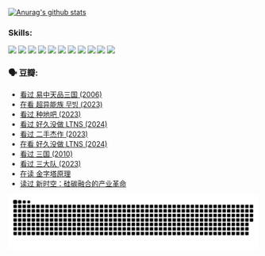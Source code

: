 
[![Anurag's github stats](https://github-readme-stats.vercel.app/api?username=w940853815)](https://github.com/anuraghazra/github-readme-stats)

### Skills:

<code><img height="32" src="https://cdn.jsdelivr.net/npm/simple-icons@v5/icons/python.svg"></code>
<code><img height="32" src="https://cdn.jsdelivr.net/npm/simple-icons@v5/icons/javascript.svg"></code>
<code><img height="32" src="https://cdn.jsdelivr.net/npm/simple-icons@v5/icons/django.svg"></code>
<code><img height="32" src="https://cdn.jsdelivr.net/npm/simple-icons@v5/icons/flask.svg"></code>
<code><img height="32" src="https://cdn.jsdelivr.net/npm/simple-icons@v5/icons/vuetify.svg"></code>
<code><img height="32" src="https://cdn.jsdelivr.net/npm/simple-icons@v5/icons/git.svg"></code>
<code><img height="32" src="https://cdn.jsdelivr.net/npm/simple-icons@v5/icons/docker.svg"></code>
<code><img height="32" src="https://cdn.jsdelivr.net/npm/simple-icons@v5/icons/postgresql.svg"></code>
<code><img height="32" src="https://cdn.jsdelivr.net/npm/simple-icons@v5/icons/elasticsearch.svg"></code>
<code><img height="32" src="https://cdn.jsdelivr.net/npm/simple-icons@v5/icons/macos.svg"></code>
<code><img height="32" src="https://cdn.jsdelivr.net/npm/simple-icons@v5/icons/linux.svg"></code>

### 🗣 豆瓣:

<!-- DOUBAN-ACTIVITIES:START -->
- [看过 易中天品三国‎ (2006)](https://www.douban.com/people/136069238/status/4529910812/?_i=09237661)
- [在看 超异能族 무빙‎ (2023)](https://www.douban.com/people/136069238/status/4527291077/?_i=09237661)
- [看过 种地吧‎ (2023)](https://www.douban.com/people/136069238/status/4527289637/?_i=09237661)
- [看过 好久没做 LTNS‎ (2024)](https://www.douban.com/people/136069238/status/4527289515/?_i=09237661)
- [看过 二手杰作‎ (2023)](https://www.douban.com/people/136069238/status/4522502716/?_i=09237662)
- [在看 好久没做 LTNS‎ (2024)](https://www.douban.com/people/136069238/status/4521969883/?_i=09237662)
- [看过 三国‎ (2010)](https://www.douban.com/people/136069238/status/4521634661/?_i=09237662)
- [看过 三大队‎ (2023)](https://www.douban.com/people/136069238/status/4510323325/?_i=09237662)
- [在读 金字塔原理](https://www.douban.com/people/136069238/status/4507497587/?_i=09237662)
- [读过 新时空：硅碳融合的产业革命](https://www.douban.com/people/136069238/status/4506659177/?_i=09237662)
<!-- DOUBAN-ACTIVITIES:END -->


![Snake animation](https://raw.githubusercontent.com/w940853815/w940853815/output/github-contribution-grid-snake.svg)

<!--
**w940853815/w940853815** is a ✨ _special_ ✨ repository because its `README.md` (this file) appears on your GitHub profile.

Here are some ideas to get you started:

- 🔭 I’m currently working on ...
- 🌱 I’m currently learning ...
- 👯 I’m looking to collaborate on ...
- 🤔 I’m looking for help with ...
- 💬 Ask me about ...
- 📫 How to reach me: ...
- 😄 Pronouns: ...
- ⚡ Fun fact: ...
-->
